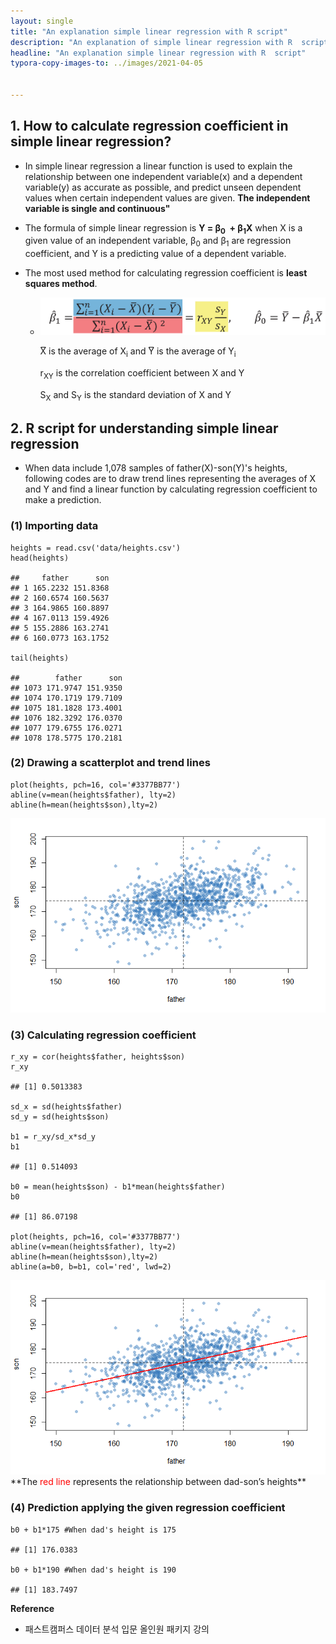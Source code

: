 ```yaml
---
layout: single
title: "An explanation simple linear regression with R script"
description: "An explanation of simple linear regression with R  script"
headline: "An explanation simple linear regression with R  script"
typora-copy-images-to: ../images/2021-04-05


---
```


## 1. How to calculate regression coefficient in simple linear regression? 

- In simple linear regression a linear function is used to explain the relationship between one independent variable(x) and a dependent variable(y) as accurate as possible, and predict unseen dependent values when certain independent values are given. **The independent variable is single and continuous"**

- The formula of simple linear regression is **Y = &beta;<sub>0</sub>  + &beta;<sub>1</sub>X** when X is a given value of an independent variable, &beta;<sub>0</sub>  and  &beta;<sub>1</sub> are regression coefficient, and Y is a predicting value of a dependent variable.

- The most used method for calculating regression coefficient is **least squares method**.

  - <center><img src ="/images/2021-04-05/1.png"></center>

    X&#x035E; is the average of X<sub>i</sub> and Y&#x035E; is the average of Y<sub>i</sub>

    r<sub>XY</sub> is the correlation coefficient between X and Y

    S<sub>X</sub> and S<sub>Y</sub> is the standard deviation of X and Y

## 2. R script for understanding simple linear regression

- When data include 1,078 samples of father(X)-son(Y)'s heights, following codes are to draw trend lines representing the averages of X and Y and find a linear function by calculating regression coefficient to make a prediction.

### (1) Importing data

    heights = read.csv('data/heights.csv')
    head(heights)
    
    ##     father      son
    ## 1 165.2232 151.8368
    ## 2 160.6574 160.5637
    ## 3 164.9865 160.8897
    ## 4 167.0113 159.4926
    ## 5 155.2886 163.2741
    ## 6 160.0773 163.1752
    
    tail(heights)
    
    ##        father      son
    ## 1073 171.9747 151.9350
    ## 1074 170.1719 179.7109
    ## 1075 181.1828 173.4001
    ## 1076 182.3292 176.0370
    ## 1077 179.6755 176.0271
    ## 1078 178.5775 170.2181

### (2) Drawing a scatterplot and trend lines

    plot(heights, pch=16, col='#3377BB77')
    abline(v=mean(heights$father), lty=2)
    abline(h=mean(heights$son),lty=2)

<center><img src ="/images/2021-04-05/2.png"></center>

### (3) Calculating regression coefficient

    r_xy = cor(heights$father, heights$son)
    r_xy
    
    ## [1] 0.5013383
    
    sd_x = sd(heights$father)
    sd_y = sd(heights$son)
    
    b1 = r_xy/sd_x*sd_y
    b1
    
    ## [1] 0.514093
    
    b0 = mean(heights$son) - b1*mean(heights$father)
    b0
    
    ## [1] 86.07198
    
    plot(heights, pch=16, col='#3377BB77')
    abline(v=mean(heights$father), lty=2)
    abline(h=mean(heights$son),lty=2)
    abline(a=b0, b=b1, col='red', lwd=2)

<center><img src ="/images/2021-04-05/3.png"></center>
**The <span style="color:red">red line</span> represents the relationship between dad-son’s heights**


### (4) Prediction applying the given regression coefficient

    b0 + b1*175 #When dad's height is 175
    
    ## [1] 176.0383
    
    b0 + b1*190 #When dad's height is 190
    
    ## [1] 183.7497
    
**Reference**
- 패스트캠퍼스 데이터 분석 입문 올인원 패키지 강의
